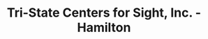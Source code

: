 ---
title: "Tri-State Centers for Sight, Inc. - Hamilton"
url: /hamilton/tri-state-centers-for-sight-inc-hamilton/
shop: optician
---